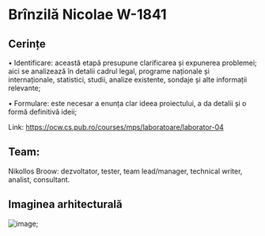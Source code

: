 # Brînzilă Nicolae W-1841


## Cerințe 
  • Identificare: această etapă presupune clarificarea și expunerea
problemei; aici se analizează în detalii cadrul legal, programe
naționale și internaționale, statistici, studii, analize existente, sondaje și alte informații relevante;

  • Formulare: este necesar a enunța clar ideea proiectului, a da detalii și o formă definitivă ideii;
  
  Link: https://ocw.cs.pub.ro/courses/mps/laboratoare/laborator-04
  
## Team: 
Nikollos Broow: dezvoltator, tester, team lead/manager, technical writer, analist, consultant.

## Imaginea arhitecturală

![image](https://www.google.com/url?sa=i&url=https%3A%2F%2Fwiki.girlsgoit.org%2Fbackend%2Frest-apis&psig=AOvVaw2uTjbiukxi09T0G_EDHp4_&ust=1632465255631000&source=images&cd=vfe&ved=0CAsQjRxqFwoTCPCWxpC9lPMCFQAAAAAdAAAAABAD);
